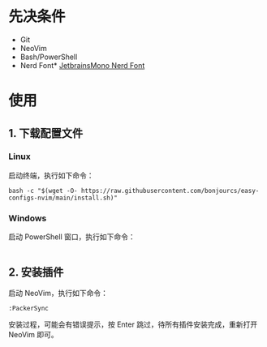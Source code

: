 # 先决条件

- Git 
- NeoVim 
- Bash/PowerShell
- Nerd Font* [JetbrainsMono Nerd Font](https://www.nerdfonts.com/font-downloads)

# 使用

## 1. 下载配置文件

### Linux 

启动终端，执行如下命令：

```shell
bash -c "$(wget -O- https://raw.githubusercontent.com/bonjourcs/easy-configs-nvim/main/install.sh)"
```

### Windows

启动 PowerShell 窗口，执行如下命令：

```shell

```

## 2. 安装插件

启动 NeoVim，执行如下命令：

```shell
:PackerSync
```

安装过程，可能会有错误提示，按 Enter 跳过，待所有插件安装完成，重新打开 NeoVim 即可。